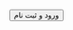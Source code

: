 <div tabindex="-1" class="primary py-4 px-6 v-list-item theme--light primary--text" data-v-5fed6c6d=""><div class="v-avatar v-list-item__avatar ma-0" style="height:20px;min-width:40px;width:72px;" data-v-5fed6c6d=""><div aria-label="" class="v-image v-responsive theme--light" style="height:20px;width:72px;" data-v-5fed6c6d=""><div class="v-responsive__sizer" style="padding-bottom: 27.907%;"></div><div class="v-image__image v-image__image--cover" style="background-image: url(&quot;https://www.mobit.ir/_nuxt/img/mobit-logo-white.9a60ebc.svg&quot;); background-position: center center;"></div><div class="v-responsive__content" style="width: 86px;"></div></div></div> <div class="spacer" data-v-5fed6c6d=""></div> <div class="v-list-item__content" data-v-5fed6c6d=""><div class="v-list-item__title font-s-14 font-w-b white--text text-left" data-v-5fed6c6d=""><button data-v-3fd62ffc="" data-v-5fed6c6d="" type="button" class="custom-btn white--text font-s-14 v-btn v-btn--flat v-btn--text theme--light v-size--default --borderRadius" style="height: auto; min-width: auto; width: auto;"><span class="v-btn__content">
                ورود و ثبت نام
              </span></button></div></div></div>
